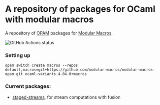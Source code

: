 # A repository of packages for OCaml with modular macros

A repository of [OPAM][opam] packages for [Modular Macros][modular-macros].

![GitHub Actions status](https://github.com/modular-macros/modular-macros-opam/workflows/Macros/badge.svg)

### Setting up

```
opam switch create macros --repos default,macros=git+https://github.com/modular-macros/modular-macros-opam.git ocaml-variants.4.04.0+macros
```

[modular-macros]: https://www.cl.cam.ac.uk/~jdy22/projects/modular-macros/
[opam]: https://opam.ocaml.org/

### Current packages:

* [staged-streams](https://github.com/modular-macros/staged-streams.ocaml-macros),
  for stream computations with fusion
